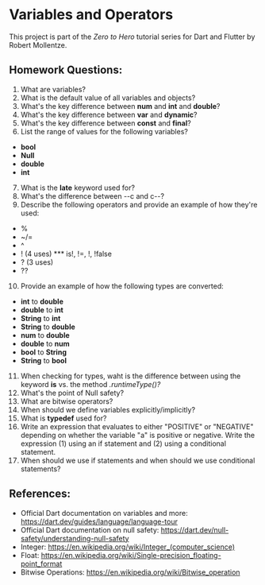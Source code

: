 # Variables and Operators

This project is part of the *Zero to Hero* tutorial series for Dart and Flutter by Robert Mollentze.

## Homework Questions:

1. What are variables?
2. What is the default value of all variables and objects?
3. What's the key difference between **num** and **int** and **double**?
4. What's the key difference between **var** and **dynamic**?
5. What's the key difference between **const** and **final**?
6. List the range of values for the following variables?
- **bool**
- **Null**
- **double**
- **int**
7. What is the **late** keyword used for?
8. What's the difference between --c and c--?
9. Describe the following operators and provide an example of how they're used:
- %
- ~/=
- ^
- ! (4 uses) *** is!, !=, !, !false
- ? (3 uses)
- ??
10. Provide an example of how the following types are converted:
- **int** to **double**
- **double** to **int**
- **String** to **int**
- **String** to **double**
- **num** to **double**
- **double** to **num**
- **bool** to **String**
- **String** to **bool**
11. When checking for types, waht is the difference between using the keyword **is** vs. the method *.runtimeType()?*
12. What's the point of Null safety?
13. What are bitwise operators?
14. When should we define variables explicitly/implicitly?
15. What is **typedef** used for?
16. Write an expression that evaluates to either "POSITIVE" or "NEGATIVE" depending on whether the variable "a" is positive or negative. Write the expression (1) using an if statement and (2) using a conditional statement.
17. When should we use if statements and when should we use conditional statements?

## References:

* Official Dart documentation on variables and more: https://dart.dev/guides/language/language-tour
* Official Dart documentation on null safety: https://dart.dev/null-safety/understanding-null-safety
* Integer: https://en.wikipedia.org/wiki/Integer_(computer_science)
* Float: https://en.wikipedia.org/wiki/Single-precision_floating-point_format
* Bitwise Operations: https://en.wikipedia.org/wiki/Bitwise_operation
